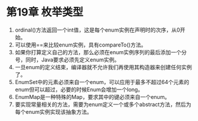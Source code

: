 # 第19章 枚举类型
1. ordinal()方法返回一个int值，这是每个enum实例在声明时的次序，从0开始。
2. 可以使用==来比较enum实例，具有compareTo()方法。
3. 如果你打算定义自己的方法，那么必须在enum实例序列的最后添加一个分号，同时，Java要求必须先定义enum实例。
4. 一旦enum的定义结束，编译器就不允许我们再使用其构造器来创建任何实例了。
5. EnumSet中的元素必须来自一个enum，可以应用于最多不超过64个元素的enum但可以超过，必要的时候Enum会增加一个long。
6. EnumMap是一种特殊的Map，要求其中的键必须来自一个enum。
7. 要实现常量相关的方法，需要为enum定义一个或多个abstract方法，然后为每个enum实例实现该抽象方法。